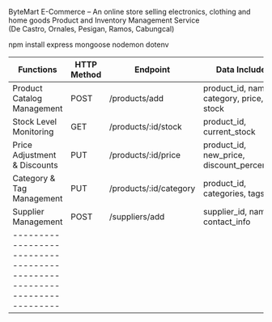 ByteMart E-Commerce – An online store selling electronics, clothing and home goods 
Product and Inventory Management Service  
(De Castro, Ornales, Pesigan, Ramos, Cabungcal) 

npm install express mongoose nodemon dotenv

| Functions         | HTTP Method              | Endpoint                  | Data Included |
|----------------|----------------------|------------------------------|----------------------------|
| Product Catalog Management  | POST  | /products/add       | product_id, name, category, price, stock |
| Stock Level Monitoring | GET  | /products/:id/stock       | product_id, current_stock |
| Price Adjustment & Discounts  | PUT   | /products/:id/price         | product_id, new_price, discount_percentage |
| Category & Tag Management  | PUT   | /products/:id/category       | product_id, categories, tags |
| Supplier Management | POST  | /suppliers/add        | supplier_id, name, contact_info |
------------------------------------------------------------------------ |
